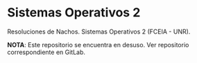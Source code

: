# Sistemas Operativos 2

Resoluciones de Nachos. Sistemas Operativos 2 (FCEIA - UNR). 

**NOTA**: Este repositorio se encuentra en desuso. Ver repositorio correspondiente en GitLab.

